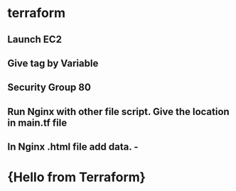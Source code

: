 # terraform

## Launch EC2

## Give tag by Variable

## Security Group 80

## Run Nginx with other file script. Give the location in main.tf file

## In Nginx .html file add data. - <h1>{Hello from Terraform}</h1>
